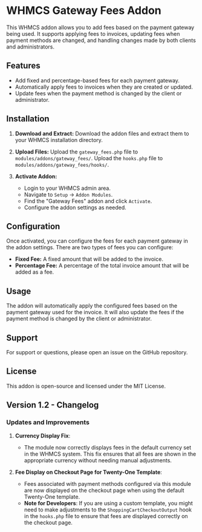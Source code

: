 # WHMCS Gateway Fees Addon

This WHMCS addon allows you to add fees based on the payment gateway being used. It supports applying fees to invoices, updating fees when payment methods are changed, and handling changes made by both clients and administrators.

## Features

- Add fixed and percentage-based fees for each payment gateway.
- Automatically apply fees to invoices when they are created or updated.
- Update fees when the payment method is changed by the client or administrator.

## Installation

1. **Download and Extract:**
   Download the addon files and extract them to your WHMCS installation directory.

2. **Upload Files:**
   Upload the `gateway_fees.php` file to `modules/addons/gateway_fees/`.
   Upload the `hooks.php` file to `modules/addons/gateway_fees/hooks/`.

3. **Activate Addon:**
   - Login to your WHMCS admin area.
   - Navigate to `Setup` -> `Addon Modules`.
   - Find the "Gateway Fees" addon and click `Activate`.
   - Configure the addon settings as needed.

## Configuration

Once activated, you can configure the fees for each payment gateway in the addon settings. There are two types of fees you can configure:
- **Fixed Fee:** A fixed amount that will be added to the invoice.
- **Percentage Fee:** A percentage of the total invoice amount that will be added as a fee.

## Usage

The addon will automatically apply the configured fees based on the payment gateway used for the invoice. It will also update the fees if the payment method is changed by the client or administrator.

## Support

For support or questions, please open an issue on the GitHub repository.

## License

This addon is open-source and licensed under the MIT License.

## Version 1.2 - Changelog

### Updates and Improvements

1. **Currency Display Fix**:
   - The module now correctly displays fees in the default currency set in the WHMCS system. This fix ensures that all fees are shown in the appropriate currency without needing manual adjustments.

2. **Fee Display on Checkout Page for Twenty-One Template**:
   - Fees associated with payment methods configured via this module are now displayed on the checkout page when using the default Twenty-One template.
   - **Note for Developers**: If you are using a custom template, you might need to make adjustments to the `ShoppingCartCheckoutOutput` hook in the `hooks.php` file to ensure that fees are displayed correctly on the checkout page.
